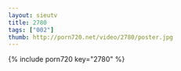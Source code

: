 ```yaml
--- 
layout: sieutv
title: 2780
tags: ["002"]
thumb: http://porn720.net/video/2780/poster.jpg
---
```

{% include porn720 key="2780" %} 
